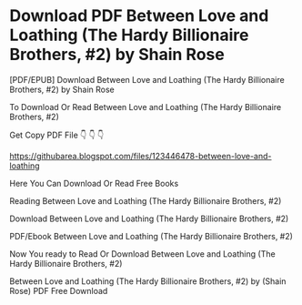 # Download PDF Between Love and Loathing (The Hardy Billionaire Brothers, #2) by Shain Rose
[PDF/EPUB] Download Between Love and Loathing (The Hardy Billionaire Brothers, #2) by Shain Rose

To Download Or Read Between Love and Loathing (The Hardy Billionaire Brothers, #2)

Get Copy PDF File 👇 👇 👇

https://githubarea.blogspot.com/files/123446478-between-love-and-loathing

Here You Can Download Or Read Free Books

Reading Between Love and Loathing (The Hardy Billionaire Brothers, #2)

Download Between Love and Loathing (The Hardy Billionaire Brothers, #2)

PDF/Ebook Between Love and Loathing (The Hardy Billionaire Brothers, #2)

Now You ready to Read Or Download Between Love and Loathing (The Hardy Billionaire Brothers, #2)

Between Love and Loathing (The Hardy Billionaire Brothers, #2) by (Shain Rose) PDF Free Download
